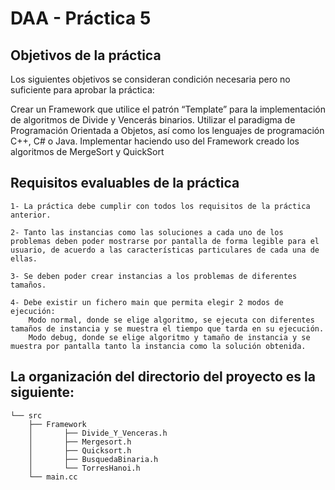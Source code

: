 # DAA - Práctica 5

## Objetivos de la práctica
Los siguientes objetivos se consideran condición necesaria pero no suficiente para aprobar la práctica:

Crear un Framework que utilice el patrón “Template” para la implementación de algoritmos de Divide y Vencerás binarios.
Utilizar el paradigma de Programación Orientada a Objetos, así como los lenguajes de programación C++, C# o Java.
Implementar haciendo uso del Framework creado los algoritmos de MergeSort y QuickSort


## Requisitos evaluables de la práctica
    1- La práctica debe cumplir con todos los requisitos de la práctica anterior.

    2- Tanto las instancias como las soluciones a cada uno de los problemas deben poder mostrarse por pantalla de forma legible para el usuario, de acuerdo a las características particulares de cada una de ellas.

    3- Se deben poder crear instancias a los problemas de diferentes tamaños.

    4- Debe existir un fichero main que permita elegir 2 modos de ejecución:
        Modo normal, donde se elige algoritmo, se ejecuta con diferentes tamaños de instancia y se muestra el tiempo que tarda en su ejecución.
        Modo debug, donde se elige algoritmo y tamaño de instancia y se muestra por pantalla tanto la instancia como la solución obtenida.


## La organización del directorio del proyecto es la siguiente:

```
└── src
    ├── Framework
    │       ├── Divide_Y_Venceras.h
    │       ├── Mergesort.h
    │       ├── Quicksort.h
    │       ├── BusquedaBinaria.h
    │       └── TorresHanoi.h
    └── main.cc
```
